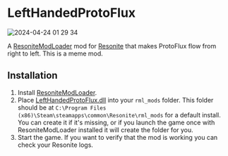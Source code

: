 # LeftHandedProtoFlux

![2024-04-24 01 29 34](https://github.com/Nytra/ResoniteLeftHandedProtoFlux/assets/14206961/1772a0b0-b082-44ae-b8f8-96f61a3d5642)

A [ResoniteModLoader](https://github.com/resonite-modding-group/ResoniteModLoader) mod for [Resonite](https://resonite.com/) that makes ProtoFlux flow from right to left. This is a meme mod.

## Installation
1. Install [ResoniteModLoader](https://github.com/resonite-modding-group/ResoniteModLoader).
2. Place [LeftHandedProtoFlux.dll](https://github.com/Nytra/ResoniteLeftHandedProtoFlux/releases/latest/download/LeftHandedProtoFlux.dll) into your `rml_mods` folder. This folder should be at `C:\Program Files (x86)\Steam\steamapps\common\Resonite\rml_mods` for a default install. You can create it if it's missing, or if you launch the game once with ResoniteModLoader installed it will create the folder for you.
3. Start the game. If you want to verify that the mod is working you can check your Resonite logs.
